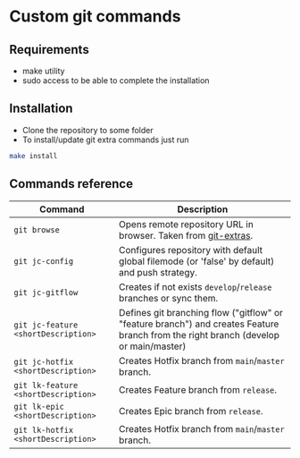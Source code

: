 # Custom git commands

## Requirements

* make utility
* sudo access to be able to complete the installation

## Installation

* Clone the repository to some folder
* To install/update git extra commands just run

```bash
make install
```

## Commands reference

| Command                             | Description                                                                                                                          |
|-------------------------------------|--------------------------------------------------------------------------------------------------------------------------------------|
| `git browse`                        | Opens remote repository URL in browser. Taken from [git-extras](https://github.com/tj/git-extras).                                   |
| `git jc-config`                     | Configures repository with default global filemode (or 'false' by default) and push strategy.                                        |
| `git jc-gitflow`                    | Creates if not exists `develop`/`release` branches or sync them.                                                                     |
| `git jc-feature <shortDescription>` | Defines git branching flow ("gitflow" or "feature branch") and creates Feature branch from the right branch (develop or main/master) |
| `git jc-hotfix <shortDescription>`  | Creates Hotfix branch from `main`/`master` branch.                                                                                   |
| `git lk-feature <shortDescription>` | Creates Feature branch from `release`.                                                                                               |
| `git lk-epic <shortDescription>`    | Creates Epic branch from `release`.                                                                                                  |
| `git lk-hotfix <shortDescription>`  | Creates Hotfix branch from `main`/`master` branch.                                                                                   |

